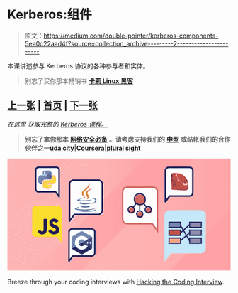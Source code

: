 # Kerberos:组件

> 原文：<https://medium.com/double-pointer/kerberos-components-5ea0c22aad4f?source=collection_archive---------2----------------------->

本课讲述参与 Kerberos 协议的各种参与者和实体。

> 别忘了买你那本畅销书 [**卡莉 Linux 黑客**](https://amzn.to/3K4hQzp)

## [上一张](https://bit.ly/3IVqooS) | [首页](https://bit.ly/3CoSIO2) | [下一张](https://bit.ly/3Kst7Xu)

*在这里* *获取完整的* [*Kerberos 课程。*](https://bit.ly/3vL8qSy)

> **别忘了拿你那本** [**网络安全必备**](https://amzn.to/3BFWeEI) **。请考虑支持我们的** [**中型**](https://bit.ly/3OvimpR) **或结帐我们的合作伙伴之一**[**uda city**](https://bit.ly/3JIpvl4)**|**[**Coursera**](https://imp.i384100.net/zaYBB0)**|**[**plural sight**](https://pluralsight.pxf.io/Ao7GGK)

[![](img/f83b22f6a79a20afb5ef3944a338d2c1.png)](https://bit.ly/3c9zrm5)

Breeze through your coding interviews with [Hacking the Coding Interview](https://bit.ly/3c9zrm5).